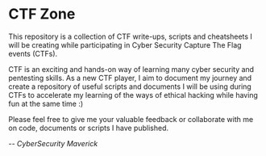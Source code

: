 # CTF Zone

This repository is a collection of CTF write-ups, scripts and cheatsheets I will be creating while participating in Cyber Security Capture The Flag events (CTFs).

CTF is an exciting and hands-on way of learning many cyber security and pentesting skills. 
As a new CTF player, I aim to document my journey and create a repository of useful scripts and documents I will be using during CTFs to accelerate my learning of the ways of ethical hacking while having fun at the same time :)

Please feel free to give me your valuable feedback or collaborate with me on code, documents or scripts I have published.

*-- CyberSecurity Maverick*

